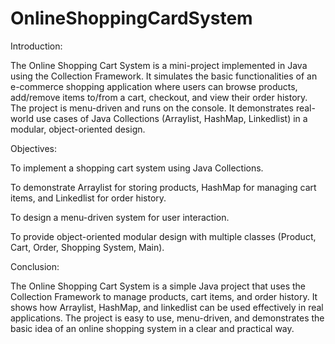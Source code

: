 # OnlineShoppingCardSystem

Introduction:

The Online Shopping Cart System is a mini-project implemented in Java using the Collection Framework. It simulates the basic functionalities of an e-commerce shopping application where users can browse products, add/remove items to/from a cart, checkout, and view their order history.
The project is menu-driven and runs on the console. It demonstrates real-world use cases of Java Collections (Arraylist, HashMap, Linkedlist) in a modular, object-oriented design.

Objectives:

To implement a shopping cart system using Java Collections.

To demonstrate Arraylist for storing products, HashMap for managing cart items, and Linkedlist for order history.

To design a menu-driven system for user interaction.

To provide object-oriented modular design with multiple classes (Product, Cart, Order, Shopping System, Main).

Conclusion:

The Online Shopping Cart System is a simple Java project that uses the Collection Framework to manage products, cart items, and order history. It shows how Arraylist, HashMap, and linkedlist can be used effectively in real applications. The project is easy to use, menu-driven, and demonstrates the basic idea of an online shopping system in a clear and practical way.
